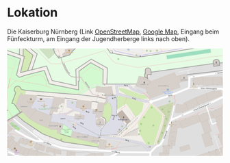 # Lokation

Die Kaiserburg Nürnberg (Link [OpenStreetMap](https://openstreetmap.de/karte/?zoom=19&lat=49.45794&lon=11.07699&layers=B00TT), [Google Map](https://maps.app.goo.gl/VuHSpyymTumF3mmG6), Eingang beim Fünfeckturm, am Eingang der Jugendherberge links nach oben).

![](img/map-castle-nuremberg.png)